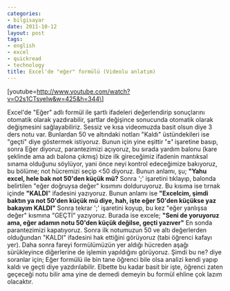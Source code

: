 ```yaml
---
categories:
- bilgisayar
date: 2011-10-12
layout: post
tags:
- english
- excel
- quickread
- technology
title: Excel'de "eğer" formülü (Videolu anlatım)
---
```


\[youtube=http://www.youtube.com/watch?v=O2s1CTsyeIw&w=425&h=344\]

Excel'de "Eğer" adlı formül ile şartlı ifadeleri değerlendirip sonuçlarını otomatik olarak yazdırabilir, şartlar değişince sonucunda otomatik olarak değişmesini sağlayabiliriz. Sessiz ve kısa videomuzda basit olsun diye 3 ders notu var. Bunlardan 50 ve altındaki notları "Kaldı" üstündekileri ise "geçti" diye göstermek istiyoruz. Bunun için yine eşittir **'='** işaretine basıp, sonra Eğer diyoruz, parantezimizi açıyoruz, bu sırada yardım balonu (kare şeklinde ama adı balona çıkmış) bize ilk gireceğimiz ifadenin mantıksal sınama olduğunu söylüyor, yani önce neyi kontrol edeceğimize bakıyoruz, bu bölüme; not hücremizi seçip <50 diyoruz. Bunun anlamı, şu; **"Yahu excel, hele bak not 50'den küçük mü?** Sonra ';' işaretini tıklayıp, balonda belirtilen "eğer doğruysa değer" kısımını dolduruyoruz. Bu kısıma ise tırnak içinde **"KALDI**" ifadesini yazıyoruz. Bunun anlamı ise **"Excelcim, şimdi baktın ya not 50'den küçük mü diye, hah, işte eğer 50'den küçükse yaz bakayım KALDI"** Sonra tekrar ';' işaretini koyup, bu kez "eğer yanlışsa değer" kısmına "GEÇTİ" yazıyoruz. Burada ise excele; **"Seni de yoruyoruz ama, eğer adamın notu 50'den küçük değilse, geçti yazıver"** En sonda parantezimizi kapatıyoruz. Sonra ilk notumuzun 50 ve altı değerlerden olduğundan "KALDI" ifadesini hak ettiğini görüyoruz (tabi öğrenci kafayı yer). Daha sonra fareyi formülümüzün yer aldığı hücreden aşağı sürükleyince diğerlerine de işlemin yapıldığını görüyoruz. Şimdi bu ne? diye soranlar için; Eğer formülü ile bin tane öğrenci bile olsa analizi kendi yapıp kaldı ve geçti diye yazdırılabilir. Elbette bu kadar basit bir işte, öğrenci zaten geçeceği notu bilir ama yine de demedi demeyin bu formül ehline çok lazım olacaktır.
